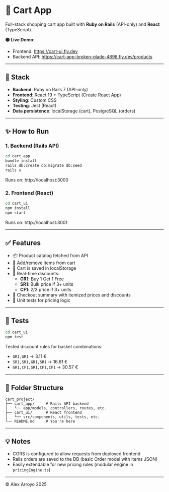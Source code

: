 # 🛒 Cart App

Full-stack shopping cart app built with **Ruby on Rails** (API-only) and **React** (TypeScript).

**🟢 Live Demo:**

- Frontend: https://cart-ui.fly.dev
- Backend API: https://cart-app-broken-glade-4898.fly.dev/products

---

## 🧱 Stack

- **Backend**: Ruby on Rails 7 (API-only)
- **Frontend**: React 19 + TypeScript (Create React App)
- **Styling**: Custom CSS
- **Testing**: Jest (React)
- **Data persistence**: localStorage (cart), PostgreSQL (orders)

---

## ✨ How to Run

### 1. Backend (Rails API)

```bash
cd cart_app
bundle install
rails db:create db:migrate db:seed
rails s
```

Runs on: http://localhost:3000

### 2. Frontend (React)

```bash
cd cart_ui
npm install
npm start
```

Runs on: http://localhost:3001

---

## ✅ Features

- 📦 Product catalog fetched from API
- 🛒 Add/remove items from cart
- 💾 Cart is saved in localStorage
- 🔁 Real-time discounts:
  - **GR1**: Buy 1 Get 1 Free
  - **SR1**: Bulk price if 3+ units
  - **CF1**: 2/3 price if 3+ units
- 🧾 Checkout summary with itemized prices and discounts
- 🧪 Unit tests for pricing logic

---

## 🧪 Tests

```bash
cd cart_ui
npm test
```

Tested discount rules for basket combinations:

- `GR1,GR1` → 3.11 €
- `SR1,SR1,GR1,SR1` → 16.61 €
- `GR1,CF1,SR1,CF1,CF1` → 30.57 €

---

## 📁 Folder Structure

```
cart_project/
├── cart_app/     # Rails API backend
│   └── app/models, controllers, routes, etc.
├── cart_ui/      # React frontend
│   └── src/components, utils, tests, etc.
└── README.md     # You're here
```

---

## 💡 Notes

- CORS is configured to allow requests from deployed frontend
- Rails orders are saved to the DB (basic Order model with items JSON)
- Easily extendable for new pricing rules (modular engine in `pricingEngine.ts`)

---

© Alex Arroyo 2025
